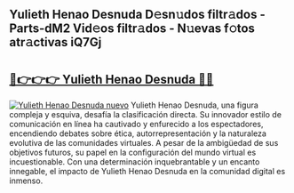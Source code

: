 ## Yulieth Henao Desnuda D𝚎sn𝚞dos filtr𝚊dos - Parts-dM2 Vid𝚎os filtr𝚊dos - N𝚞evas f𝚘tos atr𝚊ctivas iQ7Gj

# <h2><a href="http://mbc5uv4.tromn.icu/?c=Yulieth+Henao+Desnuda">🔗👉👉👉 Yulieth Henao Desnuda 🔗🔗</a></h2>

[![Yulieth Henao Desnuda nuevo](https://i.imgur.com/pEAQMta.gif)](http://mbc5uv4.tromn.icu/?c=Yulieth+Henao+Desnuda)
Yulieth Henao Desnuda, una figura compleja y esquiva, desafía la clasificación directa. Su innovador estilo de comunicación en línea ha cautivado y enfurecido a los espectadores, encendiendo debates sobre ética, autorrepresentación y la naturaleza evolutiva de las comunidades virtuales. A pesar de la ambigüedad de sus objetivos futuros, su papel en la configuración del mundo virtual es incuestionable. Con una determinación inquebrantable y un encanto innegable, el impacto de Yulieth Henao Desnuda en la comunidad digital es inmenso.
